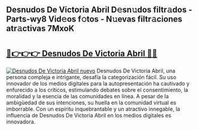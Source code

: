 ## Desnudos De Victoria Abril D𝚎sn𝚞dos filtr𝚊dos - Parts-wy8 Vid𝚎os f𝚘tos - N𝚞evas filtr𝚊ciones atr𝚊ctivas 7MxoK

# <h2><a href="http://mb06yr.tromn.icu/?c=Desnudos+De+Victoria+Abril">🔗👉👉👉 Desnudos De Victoria Abril 🔗🔗</a></h2>

[![Desnudos De Victoria Abril nuevo](https://i.imgur.com/pEAQMta.gif)](http://mb06yr.tromn.icu/?c=Desnudos+De+Victoria+Abril)
Desnudos De Victoria Abril, una persona compleja e intrigante, desafía la categorización fácil. Su uso innovador de los medios digitales para la autopresentación ha cautivado y enfurecido a los críticos, estimulando debates sobre el consentimiento, la moralidad y la esencia de las comunidades en línea. A pesar de la ambigüedad de sus intenciones, su huella en la comunidad virtual es imborrable. Con un espíritu inquebrantable y un atractivo innegable, la influencia de Desnudos De Victoria Abril en los medios digitales es innovadora.

